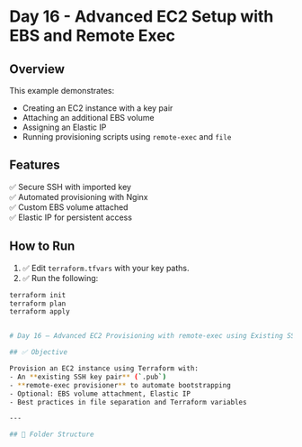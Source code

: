 # Day 16 - Advanced EC2 Setup with EBS and Remote Exec

## Overview
This example demonstrates:
- Creating an EC2 instance with a key pair
- Attaching an additional EBS volume
- Assigning an Elastic IP
- Running provisioning scripts using `remote-exec` and `file`

## Features
✅ Secure SSH with imported key  
✅ Automated provisioning with Nginx  
✅ Custom EBS volume attached  
✅ Elastic IP for persistent access  

## How to Run

1. ✅ Edit `terraform.tfvars` with your key paths.
2. ✅ Run the following:

```bash
terraform init
terraform plan
terraform apply


# Day 16 – Advanced EC2 Provisioning with remote-exec using Existing SSH Key

## ✅ Objective

Provision an EC2 instance using Terraform with:
- An **existing SSH key pair** (`.pub`)
- **remote-exec provisioner** to automate bootstrapping
- Optional: EBS volume attachment, Elastic IP
- Best practices in file separation and Terraform variables

---

## 📁 Folder Structure

